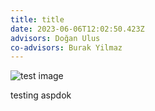 ```yaml
---
title: title
date: 2023-06-06T12:02:50.423Z
advisors: Doğan Ulus
co-advisors: Burak Yilmaz
---
```

![test image](/images/uploads/screen-shot-2023-06-06-at-13.53.24.png "image title")

t﻿esting aspdok
